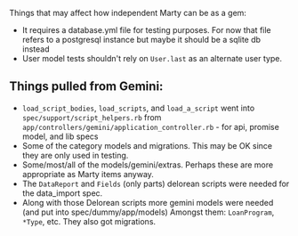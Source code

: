 Things that may affect how independent Marty can be as a gem:

* It requires a database.yml file for testing purposes.
  For now that file refers to a postgresql instance but maybe it should be
  a sqlite db instead
* User model tests shouldn't rely on `User.last` as an alternate user type.

## Things pulled from Gemini:

* `load_script_bodies`, `load_scripts`, and `load_a_script` went into `spec/support/script_helpers.rb`
  from `app/controllers/gemini/application_controller.rb` - for api, promise model, and lib specs
* Some of the category models and migrations. This may be OK since they are
  only used in testing.
* Some/most/all of the models/gemini/extras. Perhaps these are more appropriate
  as Marty items anyway.
* The `DataReport` and `Fields` (only parts) delorean scripts were needed for the data_import spec.
* Along with those Delorean scripts more gemini models were needed (and put into spec/dummy/app/models)
  Amongst them: `LoanProgram`, `*Type`, etc. They also got migrations.
